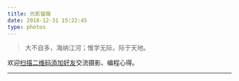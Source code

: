 ```yaml
---
title: 光影留痕
date: 2018-12-31 15:22:45
type: photos
---
```


> 大不自多，海纳江河；惟学无际，际于天地。

欢迎[扫描二维码添加好友](http://qiniucdn.timilong.com/wechat_timilong.jpg)交流摄影、编程心得。

---

<div class="ImageGrid" style="text-align: center !important"></div>
